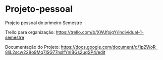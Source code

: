 # Projeto-pessoal
Projeto pessoal do primeiro Semestre

Trello para organização: https://trello.com/b/XWJfojqY/individual-1-semestre

Documentação do Projeto: https://docs.google.com/document/d/1p2WoR-8liL2scw228o9Mq7lSG77nslfYnIBGs2uqSP4/edit
